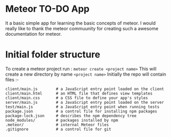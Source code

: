 # Meteor TO-DO App

It a basic simple app for learning the basic concepts of meteor. 
I would really like to thank the meteor commuunity for creating such a awesome documentation for meteor.


# Initial folder structure

To create a meteor project run : `meteor create <project name>` 
This will create a new directory by name `<project name>` 
Initially the repo will contain files :-

```
client/main.js        # a JavaScript entry point loaded on the client
client/main.html      # an HTML file that defines view templates
client/main.css       # a CSS file to define your app's styles
server/main.js        # a JavaScript entry point loaded on the server
test/main.js          # a JavaScript entry point when running tests
package.json          # a control file for installing npm packages
package-lock.json     # describes the npm dependency tree
node_modules/         # packages installed by npm
.meteor/              # internal Meteor files
.gitignore            # a control file for git
```


